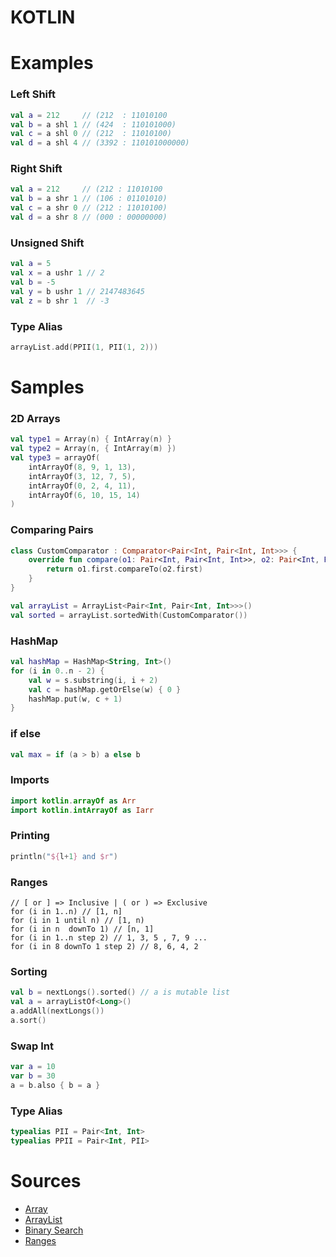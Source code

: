 # KOTLIN

# Examples

### Left Shift
```kotlin
val a = 212     // (212  : 11010100
val b = a shl 1 // (424  : 110101000)
val c = a shl 0 // (212  : 11010100)
val d = a shl 4 // (3392 : 110101000000)
```
### Right Shift
```kotlin
val a = 212     // (212 : 11010100
val b = a shr 1 // (106 : 01101010)
val c = a shr 0 // (212 : 11010100)
val d = a shr 8 // (000 : 00000000)
```
### Unsigned Shift
```kotlin
val a = 5
val x = a ushr 1 // 2
val b = -5
val y = b ushr 1 // 2147483645
val z = b shr 1  // -3
```
### Type Alias
```kotlin
arrayList.add(PPII(1, PII(1, 2)))
```

# Samples

### 2D Arrays
```kotlin
val type1 = Array(n) { IntArray(n) }
val type2 = Array(n, { IntArray(m) })
val type3 = arrayOf(
    intArrayOf(8, 9, 1, 13),
    intArrayOf(3, 12, 7, 5),
    intArrayOf(0, 2, 4, 11),
    intArrayOf(6, 10, 15, 14)
)
```

### Comparing Pairs
```kotlin
class CustomComparator : Comparator<Pair<Int, Pair<Int, Int>>> {
    override fun compare(o1: Pair<Int, Pair<Int, Int>>, o2: Pair<Int, Pair<Int, Int>>): Int {
        return o1.first.compareTo(o2.first)
    }
}

val arrayList = ArrayList<Pair<Int, Pair<Int, Int>>>()
val sorted = arrayList.sortedWith(CustomComparator())
```
### HashMap
```kotlin
val hashMap = HashMap<String, Int>()
for (i in 0..n - 2) {
    val w = s.substring(i, i + 2)
    val c = hashMap.getOrElse(w) { 0 }
    hashMap.put(w, c + 1)
}
```

### if else
```kotlin
val max = if (a > b) a else b
```

### Imports 
```kotlin
import kotlin.arrayOf as Arr
import kotlin.intArrayOf as Iarr
```

### Printing
```kotlin
println("${l+1} and $r")
```

### Ranges
```
// [ or ] => Inclusive | ( or ) => Exclusive
for (i in 1..n) // [1, n]
for (i in 1 until n) // [1, n)
for (i in n  downTo 1) // [n, 1]
for (i in 1..n step 2) // 1, 3, 5 , 7, 9 ...
for (i in 8 downTo 1 step 2) // 8, 6, 4, 2
```

### Sorting
```kotlin
val b = nextLongs().sorted() // a is mutable list
val a = arrayListOf<Long>()
a.addAll(nextLongs())
a.sort()
```

### Swap Int
```kotlin
var a = 10
var b = 30
a = b.also { b = a }
```

### Type Alias
```kotlin
typealias PII = Pair<Int, Int>
typealias PPII = Pair<Int, PII>
```

# Sources
- [Array](https://kotlinlang.org/api/latest/jvm/stdlib/kotlin/-array/index.html)
- [ArrayList](https://kotlinlang.org/api/latest/jvm/stdlib/kotlin.collections/-array-list/index.html)
- [Binary Search](https://kotlinlang.org/api/latest/jvm/stdlib/kotlin.collections/binary-search.html)
- [Ranges](https://kotlinlang.org/docs/reference/ranges.html)
